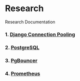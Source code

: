 # Research
Research Documentation

### 1. [Django Connection Pooling](https://github.com/PaxPrz/Research/blob/main/Django%20Connection%20Pooling.md)

### 2. [PostgreSQL](https://github.com/PaxPrz/Research/blob/main/postgresql.md)

### 3. [PgBouncer](https://github.com/PaxPrz/Research/blob/main/pgbouncer.md)

### 4. [Prometheus](https://github.com/PaxPrz/Research/blob/main/prometheus.md)

